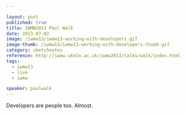 ```yaml
---

layout: post
published: true
title: IWMW2013 Paul Walk
date: 2013-07-02
image: /iwmw13/iwmw13-working-with-developers.gif
image-thumb: /iwmw13/iwmw13-working-with-developers-thumb.gif
category: sketchnotes
reference: http://iwmw.ukoln.ac.uk/iwmw2013/talks/walk/index.html
tags:
  - iwmw13
  - live
  - iwmw

speaker: paulwalk
---
```


Developers are people too. Almost.
